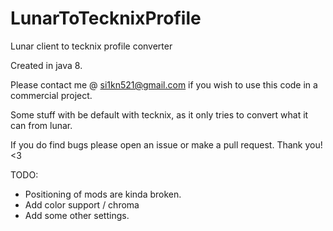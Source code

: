 # LunarToTecknixProfile
Lunar client to tecknix profile converter

Created in java 8.

Please contact me @ si1kn521@gmail.com if you wish to use this code in a commercial project.

Some stuff with be default with tecknix, as it only tries to convert what it can from lunar.

If you do find bugs please open an issue or make a pull request. Thank you! <3


TODO:
* Positioning of mods are kinda broken.
* Add color support / chroma
* Add some other settings.